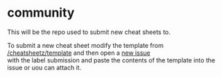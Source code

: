 # community  
  
This will be the repo used to submit new cheat sheets to.  

To submit a new cheat sheet modify the template from  
[/cheatsheetz/template](https://github.com/cheatsheetz/template) and then open a [new issue](https://github.com/cheatsheetz/community/issues/new)  
with the label submission and paste the contents of the template into the issue or uou can attach it.  
  
